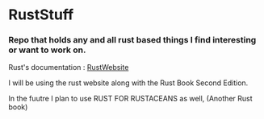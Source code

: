 # RustStuff
### Repo that holds any and all rust based things I find interesting or want to work on.


Rust's documentation : [RustWebsite](https://doc.rust-lang.org/book/title-page.html)

I will be using the rust website along with the Rust Book Second Edition.

In the fuutre I plan to use RUST FOR RUSTACEANS as well, (Another Rust book)
